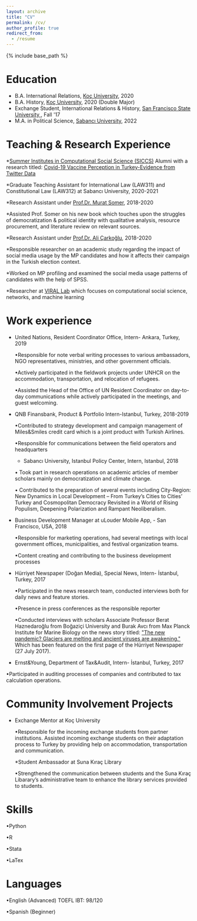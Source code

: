 ```yaml
---
layout: archive
title: "CV"
permalink: /cv/
author_profile: true
redirect_from:
  - /resume
---
```


{% include base_path %}

Education
======
* B.A. International Relations, [Koç University](https://www.ku.edu.tr/en/), 2020
* B.A. History, [Koç University](https://www.ku.edu.tr/en/), 2020 (Double Major)
* Exchange Student, International Relations & History, [San Francisco State University ](https://www.sfsu.edu/), Fall '17
* M.A. in Political Science, [Sabancı University](https://www.sabanciuniv.edu/en/), 2022  


 Teaching & Research Experience
======
 
 *[Summer Institutes in Computational Social Science (SICCS)](https://sicss.io/2021/istanbul/) Alumni with a research titled: [Covid-19 Vaccine Perception in Turkey-Evidence from Twitter Data](https://www.youtube.com/watch?v=eW_6SSEAuS0&t=2863s) 

*Graduate Teaching Assistant for International Law (LAW311) and Constitutional Law (LAW312) at Sabancı University, 2020-2021

 *Research Assistant under [Prof.Dr. Murat Somer](http://mysite.ku.edu.tr/musomer/murat-somer-turkce/), 2018-2020
 
  *Assisted Prof. Somer on his new book which touches upon the struggles of democratization & political identity with qualitative analysis, resource procurement, and literature review on relevant sources.
 
*Research Assistant under [Prof.Dr. Ali Çarkoğlu](https://case.ku.edu.tr/akademik/uluslararasi-iliskiler/akademik-kadro/show/acarkoglu/), 2018-2020

  *Responsible researcher on an academic study regarding the impact of social media usage by the MP candidates and how it affects their campaign in the Turkish election context.
  
  *Worked on MP profiling and examined the social media usage patterns of candidates with the help of SPSS.

*Researcher at [VIRAL Lab](http://varollab.com/index.html) which focuses on computational social science, networks, and machine learning


Work experience
======
  * United Nations, Resident Coordinator Office, Intern- Ankara, Turkey, 2019
  
     •Responsible for note verbal writing processes to various ambassadors, NGO representatives, ministries, and other government officials.
    
     •Actively participated in the fieldwork projects under UNHCR on the accommodation, transportation, and relocation of refugees.
    
     •Assisted the Head of the Office of UN Resident Coordinator on day-to-day communications while actively participated in the meetings, and guest welcoming.
    
  
 * QNB Finansbank, Product & Portfolio Intern-Istanbul, Turkey, 2018-2019 
 
    •Contributed to strategy development and campaign management of Miles&Smiles credit card which is a joint product with Turkish Airlines.
    
    •Responsible for communications between the field operators and headquarters
  
   
   * Sabancı University, Istanbul Policy Center, Intern, Istanbul, 2018
   
   • Took part in research operations on academic articles of member scholars mainly on democratization and climate change.
   
   • Contributed to the preparation of several events including City-Region: New Dynamics in Local Development – From Turkey’s Cities to Cities’ Turkey and Cosmopolitan Democracy Revisited in a World of Rising Populism, Deepening Polarization and Rampant Neoliberalism.
   
  
  * Business Development Manager at uLouder Mobile App, - San Francisco, USA, 2018
  
    •Responsible for marketing operations, had several meetings with local government offices, municipalities, and festival organization teams.
    
    •Content creating and contributing to the business development processes
  
  
  * Hürriyet Newspaper (Doğan Media), Special News, Intern- İstanbul, Turkey, 2017
  
    •Participated in the news research team, conducted interviews both for daily news and feature stories.
    
    •Presence in press conferences as the responsible reporter
    
    •Conducted interviews with scholars Associate Professor Berat Haznedaroğlu from Boğaziçi University and Burak Avcı from Max Planck Institute for Marine Biology on the news story titled: ["The new pandemic? Glaciers are melting and ancient viruses are awakening."](https://www.hurriyet.com.tr/gundem/buzullar-ediyor-on-binlerce-yillik-virusler-uyaniyor-40531973) Which has been featured on the first page of the Hürriyet Newspaper (27 July 2017).
    
    
  * Ernst&Young, Department of Tax&Audit, Intern- İstanbul, Turkey, 2017
   
   •Participated in auditing processes of companies and contributed to tax calculation operations.


Community Involvement Projects
======
* Exchange Mentor at Koç University

    •Responsible for the incoming exchange students from partner institutions. Assisted incoming exchange students on their adaptation process to Turkey by providing help on accommodation, transportation and communication.

  *Student Ambassador at Suna Kıraç Library
  
    •Strengthened the communication between students and the Suna Kıraç Libarary’s administrative team to enhance the library services provided to students.

Skills
======
  •Python
  
  •R
  
  •Stata
  
  •LaTex
 
 Languages
======
  •English (Advanced) TOEFL IBT: 98/120
  
  •Spanish (Beginner)
 